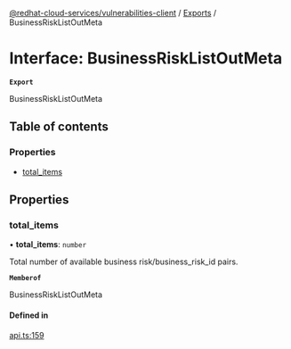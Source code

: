 [@redhat-cloud-services/vulnerabilities-client](../README.md) / [Exports](../modules.md) / BusinessRiskListOutMeta

# Interface: BusinessRiskListOutMeta

**`Export`**

BusinessRiskListOutMeta

## Table of contents

### Properties

- [total\_items](BusinessRiskListOutMeta.md#total_items)

## Properties

### total\_items

• **total\_items**: `number`

Total number of available business risk/business_risk_id pairs.

**`Memberof`**

BusinessRiskListOutMeta

#### Defined in

[api.ts:159](https://github.com/mkholjuraev/javascript-clients/blob/main/packages/vulnerabilities/git-api/api.ts#L159)
